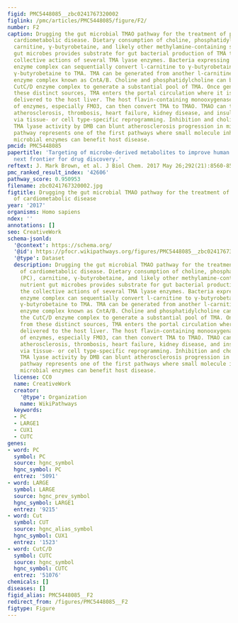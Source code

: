 ```yaml
---
figid: PMC5448085__zbc0241767320002
figlink: /pmc/articles/PMC5448085/figure/F2/
number: F2
caption: Drugging the gut microbial TMAO pathway for the treatment of prevention of
  cardiometabolic disease. Dietary consumption of choline, phosphatidylcholine (PC),
  carnitine, γ-butyrobetaine, and likely other methylamine-containing source nutrient
  gut microbes provides substrate for gut bacterial production of TMA through the
  collective actions of several TMA lyase enzymes. Bacteria expressing the YeaW/X
  enzyme complex can sequentially convert l-carnitine to γ-butyrobetaine and then
  γ-butyrobetaine to TMA. TMA can be generated from another l-carnitine TMA lyase
  enzyme complex known as CntA/B. Choline and phosphatidylcholine can be used by the
  CutC/D enzyme complex to generate a substantial pool of TMA. Once generated from
  these distinct sources, TMA enters the portal circulation where it is ultimately
  delivered to the host liver. The host flavin-containing monooxygenase (FMO) family
  of enzymes, especially FMO3, can then convert TMA to TMAO. TMAO can then promote
  atherosclerosis, thrombosis, heart failure, kidney disease, and insulin resistance
  via tissue- or cell type-specific reprogramming. Inhibition and choline and l-carnitine
  TMA lyase activity by DMB can blunt atherosclerosis progression in mice. The TMAO
  pathway represents one of the first pathways where small molecule inhibitors targeting
  microbial enzymes can benefit host disease.
pmcid: PMC5448085
papertitle: 'Targeting of microbe-derived metabolites to improve human health: The
  next frontier for drug discovery.'
reftext: J. Mark Brown, et al. J Biol Chem. 2017 May 26;292(21):8560-8568.
pmc_ranked_result_index: '42606'
pathway_score: 0.950953
filename: zbc0241767320002.jpg
figtitle: Drugging the gut microbial TMAO pathway for the treatment of prevention
  of cardiometabolic disease
year: '2017'
organisms: Homo sapiens
ndex: ''
annotations: []
seo: CreativeWork
schema-jsonld:
  '@context': https://schema.org/
  '@id': https://pfocr.wikipathways.org/figures/PMC5448085__zbc0241767320002.html
  '@type': Dataset
  description: Drugging the gut microbial TMAO pathway for the treatment of prevention
    of cardiometabolic disease. Dietary consumption of choline, phosphatidylcholine
    (PC), carnitine, γ-butyrobetaine, and likely other methylamine-containing source
    nutrient gut microbes provides substrate for gut bacterial production of TMA through
    the collective actions of several TMA lyase enzymes. Bacteria expressing the YeaW/X
    enzyme complex can sequentially convert l-carnitine to γ-butyrobetaine and then
    γ-butyrobetaine to TMA. TMA can be generated from another l-carnitine TMA lyase
    enzyme complex known as CntA/B. Choline and phosphatidylcholine can be used by
    the CutC/D enzyme complex to generate a substantial pool of TMA. Once generated
    from these distinct sources, TMA enters the portal circulation where it is ultimately
    delivered to the host liver. The host flavin-containing monooxygenase (FMO) family
    of enzymes, especially FMO3, can then convert TMA to TMAO. TMAO can then promote
    atherosclerosis, thrombosis, heart failure, kidney disease, and insulin resistance
    via tissue- or cell type-specific reprogramming. Inhibition and choline and l-carnitine
    TMA lyase activity by DMB can blunt atherosclerosis progression in mice. The TMAO
    pathway represents one of the first pathways where small molecule inhibitors targeting
    microbial enzymes can benefit host disease.
  license: CC0
  name: CreativeWork
  creator:
    '@type': Organization
    name: WikiPathways
  keywords:
  - PC
  - LARGE1
  - CUX1
  - CUTC
genes:
- word: PC
  symbol: PC
  source: hgnc_symbol
  hgnc_symbol: PC
  entrez: '5091'
- word: LARGE
  symbol: LARGE
  source: hgnc_prev_symbol
  hgnc_symbol: LARGE1
  entrez: '9215'
- word: Cut
  symbol: CUT
  source: hgnc_alias_symbol
  hgnc_symbol: CUX1
  entrez: '1523'
- word: CutC/D
  symbol: CUTC
  source: hgnc_symbol
  hgnc_symbol: CUTC
  entrez: '51076'
chemicals: []
diseases: []
figid_alias: PMC5448085__F2
redirect_from: /figures/PMC5448085__F2
figtype: Figure
---
```

